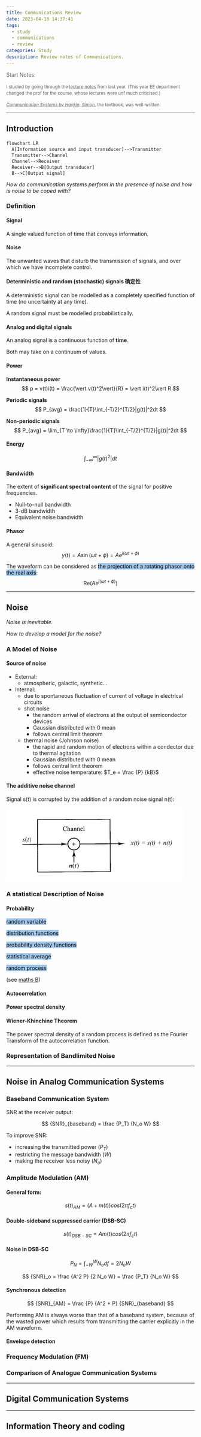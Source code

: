 ```yaml
---
title: Communications Review
date: 2023-04-18 14:37:41
tags:
  - study
  - communications
  - review
categories: Study
description: Review notes of Communications.
---
```



<p style="opacity: 0.7;">Start Notes: 

<small style="opacity: 0.7;"> I studied by going through the [lecture notes](https://github.com/thisisamor/blog_pic/blob/main/Communications/Comms2_notes_Spring.pdf) from last year. (This year EE department changed the prof for the course, whose lectures were unf much criticised.) 

[*Communication Systems by Haykin, Simon*](https://library-search.imperial.ac.uk/discovery/fulldisplay?docid=alma996665854401591&context=L&vid=44IMP_INST:ICL_VU1&lang=en&search_scope=MyInst_and_CI&adaptor=Local%20Search%20Engine&isFrbr=true&tab=Everything&query=any,contains,communication%20systems&sortby=date_d&facet=frbrgroupid,include,9028523163766173407&offset=0), the textbook, was well-written. </small>

---

## Introduction

```mermaid
flowchart LR
  A[Information source and input transducer]-->Transmitter
  Transmitter-->Channel
  Channel-->Receiver
  Receiver-->B[Output transducer]
  B-->C[Output signal]
```

*How do communication systems perform in the presence of noise and how is noise to be coped with?* 

### Definition

#### Signal
A single valued function of time that conveys information. 

#### Noise
The unwanted waves that disturb the transmission of signals, and over which we have incomplete control. 

#### Deterministic and random (stochastic) signals 确定性
A deterministic signal can be modelled as a completely specified function of time (no uncertainty at any time). 

A random signal must be modelled probabilistically. 

#### Analog and digital signals
An analog signal is a continuous function of **time**. 

Both may take on a continuum of values. 

#### Power
**Instantaneous power**
  $$ p = v(t)i(t) = \frac{\vert v(t)^2\vert}{R} = \vert i(t)^2\vert R $$

**Periodic signals**
  $$ P_{avg} = \frac{1}{T}\int_{-T/2}^{T/2}|g(t)|^2dt $$

**Non-periodic signals**
  $$ P_{avg} = \lim_{T \to \infty}\frac{1}{T}\int_{-T/2}^{T/2}|g(t)|^2dt $$



#### Energy 
  $$ \int_{-\infty}^{\infty} \vert g(t)^2 \vert dt $$

#### Bandwidth 
The extent of **significant spectral content** of the signal for positive frequencies. 

- Null-to-null bandwidth
- 3-dB bandwidth
- Equivalent noise bandwidth

#### Phasor
A general sinusoid: 
  $$y(t) = A\sin(\omega t + \phi) = A e^{j(\omega t + \phi)} $$
  
The waveform can be considered as <mark style="background-color: #9fc5e8;">the projection of a rotating phasor onto the real axis</mark>: 
  $$ \text{Re} (A e^{j(\omega t + \phi)} ) $$

---

## Noise 

*Noise is inevitable.*

*How to develop a model for the noise?*

### A Model of Noise

#### Source of noise

- External: 
  - atmospheric, galactic, synthetic...
- Internal: 
  - due to spontaneous fluctuation of current of voltage in electrical circuits
  - shot noise
    - the random arrival of electrons at the output of semicondector devices
    - Gaussian distributed with 0 mean
    - follows central limit theorem
  - thermal noise (Johnson noise)
    - the rapid and random motion of electrons within a condector due to thermal agitation
    - Gaussian distributed with 0 mean
    - follows central limit theorem
    - effective noise temperature: $T_e = \frac {P} {kB}$

#### The additive noise channel

Signal s(t) is corrupted by the addition of a random noise signal n(t): 

![additive noise channel](https://github.com/thisisamor/blog_pic/blob/main/Communications/review%20notes/1%20additive%20noise%20channel.jpg?raw=true)


### A statistical Description of Noise

#### Probability

<mark style="background-color: #9fc5e8;">random variable</mark>

<mark style="background-color: #9fc5e8;">distribution functions</mark>

<mark style="background-color: #9fc5e8;">probability density functions</mark>

<mark style="background-color: #9fc5e8;">statistical average</mark>

<mark style="background-color: #9fc5e8;">random process</mark>




(see [maths B](https://github.com/thisisamor/blog_pic/blob/main/Maths/Maths-B-Probability.pdf))

#### Autocorrelation


#### Power spectral density


#### Wiener-Khinchine Theorem

The power spectral density of a random process is defined as the Fourier Transform of the autocorrelation function. 


### Representation of Bandlimited Noise




---

## Noise in Analog Communication Systems


### Baseband Communication System

SNR at the receiver output: 

$$ {SNR}_{baseband} = \frac {P_T} {N_o W} $$

To improve SNR: 
- increasing the transmitted power ($P_T$)
- restricting the message bandwidth ($W$)
- making the receiver less noisy ($N_o$)

### Amplitude Modulation (AM)

#### General form:

$$ s(t)_{AM} = (A+m(t)) cos(2 \pi f_c t) $$

#### Double-sideband suppressed carrier (DSB-SC)

$$ s(t)_{DSB-SC} = Am(t)cos(2 \pi f_c t) $$

#### Noise in DSB-SC

$$ P_N = \int_{-W}^{W} N_o df = 2 N_o W $$

$$ {SNR}_o = \frac {A^2 P} {2 N_o W} = \frac {P_T} {N_o W} $$

#### Synchronous detection

$$ {SNR}_{AM} = \frac {P} {A^2 + P} {SNR}_{baseband} $$

Performing AM is always worse than that of a baseband system, because of the wasted power which results from transmitting the carrier explicitly in the AM waveform. 

#### Envelope detection




### Frequency Modulation (FM)


### Comparison of Analogue Communication Systems





---

## Digital Communication Systems






---

## Information Theory and coding 







